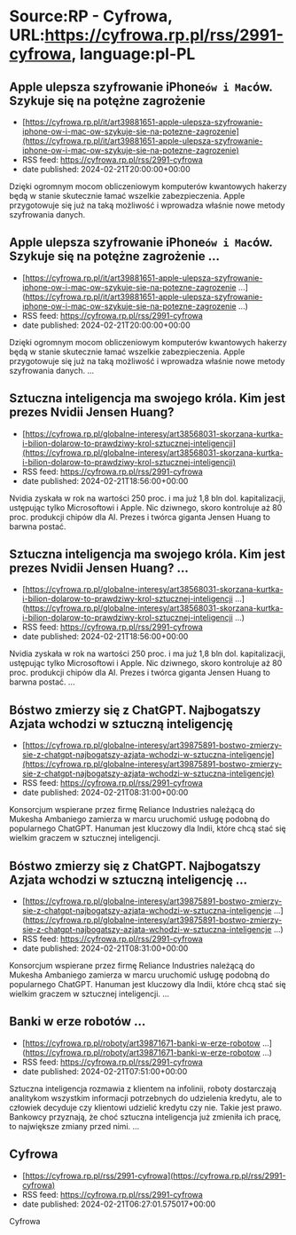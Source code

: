 # Source:RP - Cyfrowa, URL:https://cyfrowa.rp.pl/rss/2991-cyfrowa, language:pl-PL

## Apple ulepsza szyfrowanie iPhone`ów i Mac`ów. Szykuje się na potężne zagrożenie
 - [https://cyfrowa.rp.pl/it/art39881651-apple-ulepsza-szyfrowanie-iphone-ow-i-mac-ow-szykuje-sie-na-potezne-zagrozenie](https://cyfrowa.rp.pl/it/art39881651-apple-ulepsza-szyfrowanie-iphone-ow-i-mac-ow-szykuje-sie-na-potezne-zagrozenie)
 - RSS feed: https://cyfrowa.rp.pl/rss/2991-cyfrowa
 - date published: 2024-02-21T20:00:00+00:00

Dzięki ogromnym mocom obliczeniowym komputerów kwantowych hakerzy będą w stanie skutecznie łamać wszelkie zabezpieczenia. Apple przygotowuje się już na taką możliwość i wprowadza właśnie nowe metody szyfrowania danych.

## Apple ulepsza szyfrowanie iPhone`ów i Mac`ów. Szykuje się na potężne zagrożenie ...
 - [https://cyfrowa.rp.pl/it/art39881651-apple-ulepsza-szyfrowanie-iphone-ow-i-mac-ow-szykuje-sie-na-potezne-zagrozenie ...](https://cyfrowa.rp.pl/it/art39881651-apple-ulepsza-szyfrowanie-iphone-ow-i-mac-ow-szykuje-sie-na-potezne-zagrozenie ...)
 - RSS feed: https://cyfrowa.rp.pl/rss/2991-cyfrowa
 - date published: 2024-02-21T20:00:00+00:00

Dzięki ogromnym mocom obliczeniowym komputerów kwantowych hakerzy będą w stanie skutecznie łamać wszelkie zabezpieczenia. Apple przygotowuje się już na taką możliwość i wprowadza właśnie nowe metody szyfrowania danych. ...

## Sztuczna inteligencja ma swojego króla. Kim jest prezes Nvidii Jensen Huang?
 - [https://cyfrowa.rp.pl/globalne-interesy/art38568031-skorzana-kurtka-i-bilion-dolarow-to-prawdziwy-krol-sztucznej-inteligencji](https://cyfrowa.rp.pl/globalne-interesy/art38568031-skorzana-kurtka-i-bilion-dolarow-to-prawdziwy-krol-sztucznej-inteligencji)
 - RSS feed: https://cyfrowa.rp.pl/rss/2991-cyfrowa
 - date published: 2024-02-21T18:56:00+00:00

Nvidia zyskała w rok na wartości 250 proc. i ma już 1,8 bln dol. kapitalizacji, ustępując tylko Microsoftowi i Apple. Nic dziwnego, skoro kontroluje aż 80 proc. produkcji chipów dla AI. Prezes i twórca giganta Jensen Huang to barwna postać.

## Sztuczna inteligencja ma swojego króla. Kim jest prezes Nvidii Jensen Huang? ...
 - [https://cyfrowa.rp.pl/globalne-interesy/art38568031-skorzana-kurtka-i-bilion-dolarow-to-prawdziwy-krol-sztucznej-inteligencji ...](https://cyfrowa.rp.pl/globalne-interesy/art38568031-skorzana-kurtka-i-bilion-dolarow-to-prawdziwy-krol-sztucznej-inteligencji ...)
 - RSS feed: https://cyfrowa.rp.pl/rss/2991-cyfrowa
 - date published: 2024-02-21T18:56:00+00:00

Nvidia zyskała w rok na wartości 250 proc. i ma już 1,8 bln dol. kapitalizacji, ustępując tylko Microsoftowi i Apple. Nic dziwnego, skoro kontroluje aż 80 proc. produkcji chipów dla AI. Prezes i twórca giganta Jensen Huang to barwna postać. ...

## Bóstwo zmierzy się z ChatGPT. Najbogatszy Azjata wchodzi w sztuczną inteligencję
 - [https://cyfrowa.rp.pl/globalne-interesy/art39875891-bostwo-zmierzy-sie-z-chatgpt-najbogatszy-azjata-wchodzi-w-sztuczna-inteligencje](https://cyfrowa.rp.pl/globalne-interesy/art39875891-bostwo-zmierzy-sie-z-chatgpt-najbogatszy-azjata-wchodzi-w-sztuczna-inteligencje)
 - RSS feed: https://cyfrowa.rp.pl/rss/2991-cyfrowa
 - date published: 2024-02-21T08:31:00+00:00

Konsorcjum wspierane przez firmę Reliance Industries należącą do Mukesha Ambaniego zamierza w marcu uruchomić usługę podobną do popularnego ChatGPT. Hanuman jest kluczowy dla Indii, które chcą stać się wielkim graczem w sztucznej inteligencji.

## Bóstwo zmierzy się z ChatGPT. Najbogatszy Azjata wchodzi w sztuczną inteligencję ...
 - [https://cyfrowa.rp.pl/globalne-interesy/art39875891-bostwo-zmierzy-sie-z-chatgpt-najbogatszy-azjata-wchodzi-w-sztuczna-inteligencje ...](https://cyfrowa.rp.pl/globalne-interesy/art39875891-bostwo-zmierzy-sie-z-chatgpt-najbogatszy-azjata-wchodzi-w-sztuczna-inteligencje ...)
 - RSS feed: https://cyfrowa.rp.pl/rss/2991-cyfrowa
 - date published: 2024-02-21T08:31:00+00:00

Konsorcjum wspierane przez firmę Reliance Industries należącą do Mukesha Ambaniego zamierza w marcu uruchomić usługę podobną do popularnego ChatGPT. Hanuman jest kluczowy dla Indii, które chcą stać się wielkim graczem w sztucznej inteligencji. ...

## Banki w erze robotów ...
 - [https://cyfrowa.rp.pl/roboty/art39871671-banki-w-erze-robotow ...](https://cyfrowa.rp.pl/roboty/art39871671-banki-w-erze-robotow ...)
 - RSS feed: https://cyfrowa.rp.pl/rss/2991-cyfrowa
 - date published: 2024-02-21T07:51:00+00:00

Sztuczna inteligencja rozmawia z klientem na infolinii, roboty dostarczają analitykom wszystkim informacji potrzebnych do udzielenia kredytu, ale to człowiek decyduje czy klientowi udzielić kredytu czy nie. Takie jest prawo. Bankowcy przyznają, że choć sztuczna inteligencja już zmieniła ich pracę, to największe zmiany przed nimi. ...

## Cyfrowa
 - [https://cyfrowa.rp.pl/rss/2991-cyfrowa](https://cyfrowa.rp.pl/rss/2991-cyfrowa)
 - RSS feed: https://cyfrowa.rp.pl/rss/2991-cyfrowa
 - date published: 2024-02-21T06:27:01.575017+00:00

Cyfrowa

